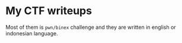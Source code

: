 # My CTF writeups

Most of them is `pwn/binex` challenge and they are written in english or indonesian language.
